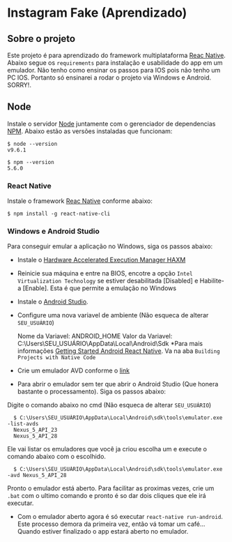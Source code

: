 # Instagram Fake (Aprendizado)

## Sobre o projeto
  Este projeto é para aprendizado do framework multiplataforma [Reac Native](https://facebook.github.io/react-native/docs/getting-started).
  Abaixo segue os `requirements` para instalação e usabilidade do app em um emulador. Não tenho como ensinar os passos para IOS pois não tenho um PC IOS.
  Portanto só ensinarei a rodar o projeto via Windows e Android. SORRY!.

## Node

Instale o servidor [Node](http://nodejs.org/) juntamente com o gerenciador de dependencias [NPM](https://npmjs.org/).
Abaixo estão as versões instaladas que funcionam:

    $ node --version
    v9.6.1

    $ npm --version
    5.6.0

### React Native

Instale o framework [Reac Native](https://facebook.github.io/react-native/docs/getting-started) conforme abaixo:

    $ npm install -g react-native-cli

### Windows e Android Studio

Para conseguir emular a aplicação no Windows, siga os passos abaixo:

- Instale o [Hardware Accelerated Execution Manager HAXM](https://software.intel.com/en-us/articles/intel-hardware-accelerated-execution-manager-intel-haxm)
- Reinicie sua máquina e entre na BIOS, encotre a opção `Intel Virtualization Technology` se estiver desabilitada [Disabled] e Habilite-a [Enable]. Esta é que permite a emulação no Windows
- Instale o [Android Studio](https://developer.android.com/studio/).
- Configure uma nova variavel de ambiente (Não esqueca de alterar `SEU_USUÁRIO`)

    Nome da Variavel: ANDROID_HOME
    Valor da Variavel: C:\Users\SEU_USUÁRIO\AppData\Local\Android\Sdk
*Para mais informações [Getting Started Android React Native](https://facebook.github.io/react-native/docs/getting-started). Va na aba `Building Projects with Native Code`
    
- Crie um emulador AVD conforme o [link](https://developer.android.com/studio/run/managing-avds?hl=pt-br)
- Para abrir o emulador sem ter que abrir o Android Studio (Que honera bastante o processamento). Siga os passos abaixo:
      
Digite o comando abaixo no cmd (Não esqueca de alterar `SEU_USUÁRIO`)

      $ C:\Users\SEU_USUÁRIO\AppData\Local\Android\sdk\tools\emulator.exe -list-avds
      Nexus_5_API_23
      Nexus_5_API_28
      
Ele vai listar os emuladores que você ja criou escolha um e execute o comando abaixo com o escolhido.

      $ C:\Users\SEU_USUÁRIO\AppData\Local\Android\sdk\tools\emulator.exe -avd Nexus_5_API_28
      
Pronto o emulador está aberto. Para facilitar as proximas vezes, crie um `.bat` com o ultimo comando e pronto é so dar dois cliques que ele irá executar.
    
- Com o emulador aberto agora é só executar `react-native run-android`. Este processo demora da primeira vez, então vá tomar um café... Quando estiver finalizado o app estará aberto no emulador.

